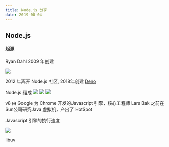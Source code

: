 ```yaml
---
title: Node.js 分享
date: 2019-08-04
---
```


## Node.js

#### 起源
Ryan Dahl 2009 年创建

![](https://upload.wikimedia.org/wikipedia/commons/thumb/b/b2/Ryan_Dahl.jpg/440px-Ryan_Dahl.jpg)

2012 年离开 Node.js 社区, 2018年创建 [Deno](https://github.com/denoland/deno)

Node.js 组成
![](https://image.slidesharecdn.com/nodejs-140507132306-phpapp02/95/nodejs-code-tracing-2-638.jpg?cb=1427946166)
![](https://www.researchgate.net/profile/Rainer_Poeschl/publication/282847216/figure/fig5/AS:606912362061826@1521710591440/Architecture-of-Nodejs.png)
![](https://imelgrat.me/wp-content/uploads/2018/12/Node-Application-Runtime.png)

v8
由 Google 为 Chrome 开发的Javascript 引擎，核心工程师 Lars Bak 之前在 Sun公司研究Java 虚拟机，产出了 HotSpot 

Javascript 引擎的执行速度

![](https://2r4s9p1yi1fa2jd7j43zph8r-wpengine.netdna-ssl.com/files/2017/02/01-01-perf_graph05.png)

libuv

